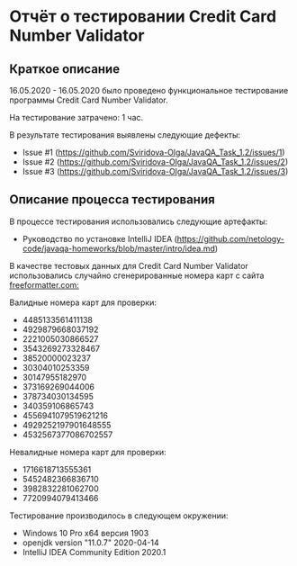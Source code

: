 # Отчёт о тестировании Credit Card Number Validator

## Краткое описание

16.05.2020 - 16.05.2020 было проведено функциональное тестирование программы Credit Card Number Validator.

На тестирование затрачено: 1 час.

В результате тестирования выявлены следующие дефекты:
* Issue #1 (https://github.com/Sviridova-Olga/JavaQA_Task_1.2/issues/1)
* Issue #2 (https://github.com/Sviridova-Olga/JavaQA_Task_1.2/issues/2)
* Issue #3 (https://github.com/Sviridova-Olga/JavaQA_Task_1.2/issues/3)

## Описание процесса тестирования

В процессе тестирования использовались следующие артефакты:

* Руководство по установке IntelliJ IDEA (https://github.com/netology-code/javaqa-homeworks/blob/master/intro/idea.md)

В качестве тестовых данных для Credit Card Number Validator использовались случайно сгенерированные номера карт с сайта [freeformatter.com:](https://www.freeformatter.com/credit-card-number-generator-validator.html)

Валидные номера карт для проверки:

* 4485133561411138
* 4929879668037192
* 2221005030866527
* 3543269273328467
* 38520000023237
* 30304010253359
* 30147955182970
* 373169269044006
* 378734030134595
* 340359106865743
* 4556941079519621216
* 4929252197901648555
* 4532567377086702557

Невалидные номера карт для проверки:

* 1716618713555361
* 5452482366836710
* 3982832281062700
* 7720994079413466

Тестирование производилось в следующем окружении:

* Windows 10 Pro x64 версия 1903 
* openjdk version "11.0.7" 2020-04-14
* IntelliJ IDEA Community Edition 2020.1
